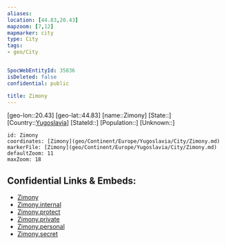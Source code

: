 ```yaml
---
aliases: 
location: [44.83,20.43]
mapzoom: [7,12] 
mapmarker: city 
type: City
tags:
- geo/City


SpocWebEntityId: 35836
isDeleted: false
confidential: public

title: Zimony
---
```

[geo-lon::20.43]
[geo-lat::44.83]
[name::Zimony]
[State::]
[Country::[Yugoslavia](geo/Continent/Europe/Yugoslavia.md)]
[StateId::]
[Population::]
[Unknown::]


```leaflet
id: Zimony
coordinates: [Zimony](geo/Continent/Europe/Yugoslavia/City/Zimony.md)
markerFile: [Zimony](geo/Continent/Europe/Yugoslavia/City/Zimony.md)
defaultZoom: 11 
maxZoom: 18
```


## Confidential Links & Embeds: 
- [Zimony](../../../../../../_public/geo/Continent/Europe/Yugoslavia/City/Zimony.md) 
- [Zimony.internal](../../../../../../_internal/geo/Continent/Europe/Yugoslavia/City/Zimony.internal.md) 
- [Zimony.protect](../../../../../../_protect/geo/Continent/Europe/Yugoslavia/City/Zimony.protect.md) 
- [Zimony.private](../../../../../../_private/geo/Continent/Europe/Yugoslavia/City/Zimony.private.md) 
- [Zimony.personal](../../../../../../_personal/geo/Continent/Europe/Yugoslavia/City/Zimony.personal.md) 
- [Zimony.secret](../../../../../../_secret/geo/Continent/Europe/Yugoslavia/City/Zimony.secret.md) 
